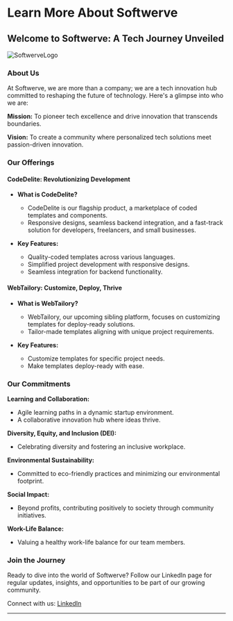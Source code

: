 # Learn More About Softwerve

## Welcome to Softwerve: A Tech Journey Unveiled
![SoftwerveLogo](https://github.com/Softwerve/LearnMore/assets/102046087/4b3e6bb9-6061-4641-8c35-5c61ab2fcbcf)

### About Us

At Softwerve, we are more than a company; we are a tech innovation hub committed to reshaping the future of technology. Here's a glimpse into who we are:

**Mission:** To pioneer tech excellence and drive innovation that transcends boundaries.

**Vision:** To create a community where personalized tech solutions meet passion-driven innovation.

### Our Offerings

#### CodeDelite: Revolutionizing Development

- **What is CodeDelite?**
  - CodeDelite is our flagship product, a marketplace of coded templates and components.
  - Responsive designs, seamless backend integration, and a fast-track solution for developers, freelancers, and small businesses.

- **Key Features:**
  - Quality-coded templates across various languages.
  - Simplified project development with responsive designs.
  - Seamless integration for backend functionality.

#### WebTailory: Customize, Deploy, Thrive

- **What is WebTailory?**
  - WebTailory, our upcoming sibling platform, focuses on customizing templates for deploy-ready solutions.
  - Tailor-made templates aligning with unique project requirements.

- **Key Features:**
  - Customize templates for specific project needs.
  - Make templates deploy-ready with ease.

### Our Commitments

**Learning and Collaboration:**
- Agile learning paths in a dynamic startup environment.
- A collaborative innovation hub where ideas thrive.

**Diversity, Equity, and Inclusion (DEI):**
- Celebrating diversity and fostering an inclusive workplace.

**Environmental Sustainability:**
- Committed to eco-friendly practices and minimizing our environmental footprint.

**Social Impact:**
- Beyond profits, contributing positively to society through community initiatives.

**Work-Life Balance:**
- Valuing a healthy work-life balance for our team members.

### Join the Journey

Ready to dive into the world of Softwerve? Follow our LinkedIn page for regular updates, insights, and opportunities to be part of our growing community.

Connect with us: [LinkedIn](https://www.linkedin.com/company/softwerve)

---

